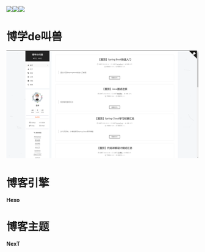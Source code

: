 [![](https://img.shields.io/badge/%E5%8D%9A%E5%AE%A2-%E5%8D%9A%E5%AD%A6de%E5%8F%AB%E5%85%BD-success.svg)](http://zhangchong.xin)[![](https://img.shields.io/badge/%E5%BC%95%E6%93%8E-Hexo-blueviolet.svg)](https://github.com/hexojs/hexo)[![](https://img.shields.io/badge/%E4%B8%BB%E9%A2%98-NexT-red.svg)](https://github.com/theme-next/hexo-theme-next)

# 博学de叫兽
![博客截图](https://raw.githubusercontent.com/chung567115/chung567115.github.io/hexo-blog/blog-img/hexo-blog.png)

# 博客引擎
**Hexo**

# 博客主题
**NexT**